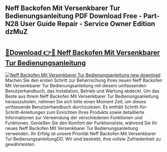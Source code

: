 ## Neff Backofen Mit Versenkbarer Tur Bedienungsanleitung PDF Download Free - Part-N28 User Guide Repair - Service Owner Edition dzMuZ

# <h2><a href="http://df1aykc.blite.top/?on=Neff+Backofen+Mit+Versenkbarer+Tur+Bedienungsanleitung">🔗Download 👉🔴 Neff Backofen Mit Versenkbarer Tur Bedienungsanleitung</a></h2>

[![Neff Backofen Mit Versenkbarer Tur Bedienungsanleitung new download](https://i.imgur.com/lujVjoI.png)](http://df1aykc.blite.top/?on=Neff+Backofen+Mit+Versenkbarer+Tur+Bedienungsanleitung)
Machen Sie den ersten Schritt zur Beherrschung Ihres neuen Neff Backofen Mit Versenkbarer Tur Bedienungsanleitung mit diesem umfassenden Benutzerhandbuch, das Installation, Betrieb und Wartung abdeckt. Um das Beste aus Ihrem Neff Backofen Mit Versenkbarer Tur Bedienungsanleitung herauszuholen, nehmen Sie sich bitte einen Moment Zeit, um dieses umfassende Benutzerhandbuch durchzulesen. Es enthält Schritt-für-Schritt-Anleitungen zum Einrichten Ihres Produkts sowie detaillierte Informationen zur Verwendung der verschiedenen Funktionen und Funktionen. Genießen Sie den Komfort der Funktionsliste, während Sie Ihr neues Neff Backofen Mit Versenkbarer Tur Bedienungsanleitung verwenden. Ihr Erfolg ist unsere Priorität Neff Backofen Mit Versenkbarer Tur BedienungsanleitungDD. Wir sind bestrebt, Ihre vollste Zufriedenheit zu gewährleisten.
